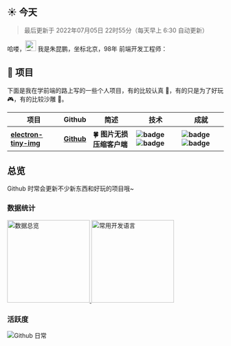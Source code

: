 <h2>☀️ 今天</h2>
<blockquote>最后更新于 2022年07月05日 22时55分（每天早上 6:30 自动更新）</blockquote>
<p>哈喽，<img src="https://media.giphy.com/media/hvRJCLFzcasrR4ia7z/giphy.gif" width="25" alt="手势"> 我是朱昆鹏，坐标北京，98年 前端开发工程师：</p>
<h2>💼 项目</h2>
<p>下面是我在学前端的路上写的一些个人项目，有的比较认真 🧐，有的只是为了好玩 🎮，有的比较沙雕 🤪。</p>
<table>
  <thead align="center">
    <tr>
      <th>项目</th>
      <th>Github</th>
      <th>简述</th>
      <th>技术</th>
      <th>成就</th>
    </tr>
  </thead>
  <tbody align="left">
    <tr>
      <th>
        <a href="https://github.com/zhukunpenglinyutong/electron-tiny-img" target="_blank">
        electron-tiny-img</a>
      </th>
      <th>
        <a href="https://github.com/zhukunpenglinyutong/electron-tiny-img" target="_blank">Github</a>
      </th>
      <th>🍀 图片无损压缩客户端</th>
      <th>
        <img src="https://img.shields.io/badge/Vue.js-35495E?style=flat-square&amp;logo=vue.js&amp;logoColor=4FC08" alt="badge">
        <img src="https://img.shields.io/badge/-Electron-ea2845?style=flat-square&amp;logo=electron&amp;logoColor=white" alt="badge">
      </th>
      <th>
        <img src="https://img.shields.io/github/stars/zhukunpenglinyutong/electron-tiny-img?style=flat-square" alt="badge">
        <img src="https://img.shields.io/npm/dm/electron-tiny-img?style=flat-square" alt="badge">
      </th>
    </tr>
  </tbody>
</table>
<h2>总览</h2>
<p>Github 时常会更新不少新东西和好玩的项目哦~</p>
<h3>数据统计</h3>
<a href="https://github.com/zhukunpenglinyutong" target="_blank">
  <img alt="数据总览" src="https://denvercoder1-github-readme-stats.vercel.app/api/?username=zhukunpenglinyutong&show_icons=true&count_private=true&theme=react&hide_border=true&bg_color=1F222E&title_color=F85D7F&icon_color=F8D866" height="192px" />
</a>
<a href="https://github.com/zhukunpenglinyutong" target="_blank">
  <img alt="常用开发语言" src="https://github-readme-stats.vercel.app/api/top-langs/?username=zhukunpenglinyutong&langs_count=8&layout=compact&theme=react&hide_border=true&bg_color=1F222E&title_color=F85D7F&icon_color=F8D866&hide=Jupyter%20Notebook" height="192px" />
</a>
<br>
<h3>活跃度</h3>
<img alt="Github 日常" src="https://denvercoder1-activity-graph.herokuapp.com/graph/?username=zhukunpenglinyutong&bg_color=1F222E&color=F8D866&line=F85D7F&point=FFFFFF&hide_border=true"  />
